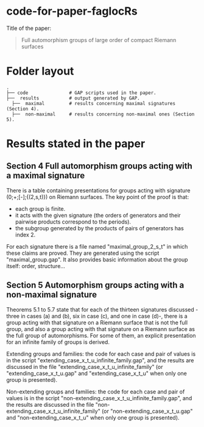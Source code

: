 # code-for-paper-faglocRs

Title of the paper:
> Full automorphism groups of large order of compact Riemann surfaces


# Folder layout

    .
    ├── code               # GAP scripts used in the paper.
    ├──  results           # output generated by GAP.
      ├──  maximal         # results concerning maximal signatures (Section 4).
      ├──  non-maximal     # results concerning non-maximal ones (Section 5).

# Results stated in the paper

## Section 4 Full automorphism groups acting with a maximal signature

There is a table containing presentations for groups acting with signature (0;+;[-];{(2,s,t)}) on Riemann surfaces. The key point of the proof is that:
- each group is finite.
- it acts with the given signature (the orders of generators and their pairwise products correspond to the periods).
- the subgroup generated by the products of pairs of generators has index 2.

For each signature there is a file named "maximal_group_2_s_t" in which these claims are proved. They are generated using the script "maximal_group.gap". It also provides basic information about the group itself: order, structure...

## Section 5 Automorphism groups acting with a non-maximal signature

Theorems 5.1 to 5.7 state that for each of the thirteen signatures discussed -three in cases (a) and (b), six in case (c), and one in case (d)-, there is a group acting with that signature on a Riemann surface that is not the full group, and also a 
group acting with that signature on a Riemann surface as the full group of automorphisms. For some of them, an explicit presentation for an infinite family of groups is derived.

Extending groups and families: the code for each case and pair of values is in the script "extending_case_x_t_u_infinite_family.gap", and the results are discussed in the file "extending_case_x_t_u_infinite_family" (or "extending_case_x_t_u.gap" and "extending_case_x_t_u" when only one group is presented). 

Non-extending groups and families: the code for each case and pair of values is in the script "non-extending_case_x_t_u_infinite_family.gap", and the results are discussed in the file "non-extending_case_x_t_u_infinite_family" (or "non-extending_case_x_t_u.gap" and "non-extending_case_x_t_u" when only one group is presented).
